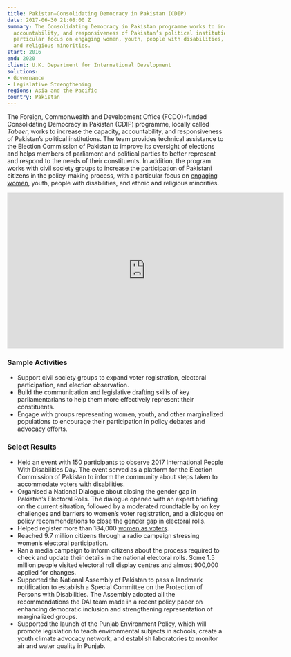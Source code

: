 ```yaml
---
title: Pakistan—Consolidating Democracy in Pakistan (CDIP)
date: 2017-06-30 21:08:00 Z
summary: The Consolidating Democracy in Pakistan programme works to increase the capacity,
  accountability, and responsiveness of Pakistan’s political institutions, with a
  particular focus on engaging women, youth, people with disabilities, and ethnic
  and religious minorities.
start: 2016
end: 2020
client: U.K. Department for International Development
solutions:
- Governance
- Legislative Strengthening
regions: Asia and the Pacific
country: Pakistan
---
```


The Foreign, Commonwealth and Development Office (FCDO)-funded Consolidating Democracy in Pakistan (CDIP) programme, locally called *Tabeer*, works to increase the capacity, accountability, and responsiveness of Pakistan’s political institutions. The team provides technical assistance to the Election Commission of Pakistan to improve its oversight of elections and helps members of parliament and political parties to better represent and respond to the needs of their constituents. In addition, the program works with civil society groups to increase the participation of Pakistani citizens in the policy-making process, with a particular focus on [engaging women](https://tribune.com.pk/story/1585244/1-meeting-calls-simplify-process-get-cnic/), youth, people with disabilities, and ethnic and religious minorities.

<iframe src="https://player.vimeo.com/video/326629182" width="640" height="360" frameborder="0" webkitallowfullscreen mozallowfullscreen allowfullscreen></iframe>

### Sample Activities

* Support civil society groups to expand voter registration, electoral participation, and election observation.
* Build the communication and legislative drafting skills of key parliamentarians to help them more effectively represent their constituents.
* Engage with groups representing women, youth, and other marginalized populations to encourage their participation in policy debates and advocacy efforts.

### Select Results

* Held an event with 150 participants to observe 2017 International People With Disabilities Day. The event served as a platform for the Election Commission of Pakistan to inform the community about steps taken to accommodate voters with disabilities.
* Organised a National Dialogue about closing the gender gap in Pakistan’s Electoral Rolls. The dialogue opened with an expert briefing on the current situation, followed by a moderated roundtable by on key challenges and barriers to women’s voter registration, and a dialogue on policy recommendations to close the gender gap in electoral rolls.
* Helped register more than 184,000 [women as voters](/uploads/DAI-Tabeer's%20contribution%20to%20increase%20women's%20political%20participation.pdf).
* Reached 9.7 million citizens through a radio campaign stressing women’s electoral participation.
* Ran a media campaign to inform citizens about the process required to check and update their details in the national electoral rolls. Some 1.5 million people visited electoral roll display centres and almost 900,000 applied for changes.
* Supported the National Assembly of Pakistan to pass a landmark notification to establish a Special Committee on the Protection of Persons with Disabilities. The Assembly adopted all the recommendations the DAI team made in a recent policy paper on enhancing democratic inclusion and strengthening representation of marginalized groups.
* Supported the launch of the Punjab Environment Policy, which will promote legislation to teach environmental subjects in schools, create a youth climate advocacy network, and establish laboratories to monitor air and water quality in Punjab.